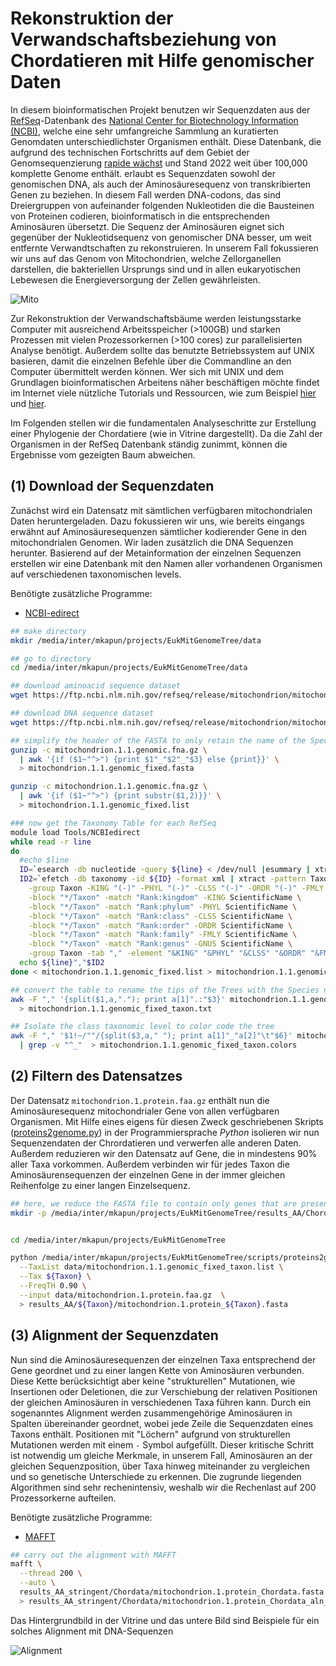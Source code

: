 # Rekonstruktion der Verwandschaftsbeziehung von Chordatieren mit Hilfe genomischer Daten

In diesem bioinformatischen Projekt benutzen wir Sequenzdaten aus der [RefSeq](https://www.ncbi.nlm.nih.gov/refseq/)-Datenbank des [National Center for Biotechnology Information (NCBI)](https://www.ncbi.nlm.nih.gov/), welche eine sehr umfangreiche Sammlung an kuratierten Genomdaten unterschiedlichster Organismen enthält. Diese Datenbank, die aufgrund des technischen Fortschritts auf dem Gebiet der Genomsequenzierung [rapide wächst](https://www.ncbi.nlm.nih.gov/refseq/statistics/) und Stand 2022 weit über 100,000 komplette Genome enthält. erlaubt es Sequenzdaten sowohl der genomischen DNA, als auch der Aminosäuresequenz von transkribierten Genen zu beziehen. In diesem Fall werden DNA-codons, das sind Dreiergruppen von aufeinander folgenden Nukleotiden die die Bausteinen von Proteinen codieren, bioinformatisch in die entsprechenden Aminosäuren übersetzt. Die Sequenz der Aminosäuren eignet sich gegenüber der Nukleotidsequenz von genomischer DNA besser, um weit entfernte Verwandtschaften zu rekonstruieren. In unserem Fall fokussieren wir uns auf das Genom von Mitochondrien, welche Zellorganellen darstellen, die bakteriellen Ursprungs sind und in allen eukaryotischen Lebewesen die Energieversorgung der Zellen gewährleisten.

![Mito](https://upload.wikimedia.org/wikipedia/commons/6/64/Cell_structure_%2813080952404%29.jpg)

Zur Rekonstruktion der Verwandschaftsbäume werden leistungsstarke Computer mit ausreichend Arbeitsspeicher (>100GB) und starken Prozessen mit vielen Prozessorkernen (>100 cores) zur parallelisierten Analyse benötigt. Außerdem sollte das benutzte Betriebssystem auf UNIX basieren, damit die einzelnen Befehle über die Commandline an den Computer übermittelt werden können. Wer sich mit UNIX und dem Grundlagen bioinformatischen Arbeitens näher beschäftigen möchte findet im Internet viele nützliche Tutorials und Ressourcen, wie zum Beispiel [hier](http://www.ee.surrey.ac.uk/Teaching/Unix/index.html) und [hier](https://practicalcomputing.org/).

Im Folgenden stellen wir die fundamentalen Analyseschritte zur Erstellung einer Phylogenie der Chordatiere (wie in Vitrine dargestellt). Da die Zahl der Organismen in der RefSeq Datenbank ständig zunimmt, können die Ergebnisse vom gezeigten Baum abweichen.

## (1) Download der Sequenzdaten

Zunächst wird ein Datensatz mit sämtlichen verfügbaren mitochondrialen Daten heruntergeladen. Dazu fokussieren wir uns, wie bereits eingangs erwähnt auf Aminosäuresequenzen sämtlicher kodierender Gene in den mitochondrialen Genomen. Wir laden zusätzlich die DNA Sequenzen herunter. Basierend auf der Metainformation der einzelnen Sequenzen erstellen wir eine Datenbank mit den Namen aller vorhandenen Organismen auf verschiedenen taxonomischen levels.

Benötigte zusätzliche Programme:

-   [NCBI-edirect](https://www.ebi.ac.uk/Tools/msa/muscle/Tools/NCBIedirect)

```bash
## make directory
mkdir /media/inter/mkapun/projects/EukMitGenomeTree/data

## go to directory
cd /media/inter/mkapun/projects/EukMitGenomeTree/data

## download aminoacid sequence dataset
wget https://ftp.ncbi.nlm.nih.gov/refseq/release/mitochondrion/mitochondrion.1.protein.faa.gz

## download DNA sequence dataset
wget https://ftp.ncbi.nlm.nih.gov/refseq/release/mitochondrion/mitochondrion.1.1.genomic.fna.gz

## simplify the header of the FASTA to only retain the name of the Species
gunzip -c mitochondrion.1.1.genomic.fna.gz \
  | awk '{if ($1~"^>") {print $1"_"$2"_"$3} else {print}}' \
  > mitochondrion.1.1.genomic_fixed.fasta

gunzip -c mitochondrion.1.1.genomic.fna.gz \
  | awk '{if ($1~"^>") {print substr($1,2)}}' \
  > mitochondrion.1.1.genomic_fixed.list

### now get the Taxonomy Table for each RefSeq
module load Tools/NCBIedirect
while read -r line
do
  #echo $line
  ID=`esearch -db nucleotide -query ${line} < /dev/null |esummary | xtract -pattern TaxId  -element TaxId `
  ID2=`efetch -db taxonomy -id ${ID} -format xml | xtract -pattern Taxon -tab "," -first TaxId ScientificName \
    -group Taxon -KING "(-)" -PHYL "(-)" -CLSS "(-)" -ORDR "(-)" -FMLY "(-)" -GNUS "(-)" \
    -block "*/Taxon" -match "Rank:kingdom" -KING ScientificName \
    -block "*/Taxon" -match "Rank:phylum" -PHYL ScientificName \
    -block "*/Taxon" -match "Rank:class" -CLSS ScientificName \
    -block "*/Taxon" -match "Rank:order" -ORDR ScientificName \
    -block "*/Taxon" -match "Rank:family" -FMLY ScientificName \
    -block "*/Taxon" -match "Rank:genus" -GNUS ScientificName \
    -group Taxon -tab "," -element "&KING" "&PHYL" "&CLSS" "&ORDR" "&FMLY" "&GNUS"`
  echo ${line}","$ID2
done < mitochondrion.1.1.genomic_fixed.list > mitochondrion.1.1.genomic_fixed_taxon.list

## convert the table to rename the tips of the Trees with the Species names
awk -F "," '{split($1,a,"."); print a[1]".:"$3}' mitochondrion.1.1.genomic_fixed_taxon.list \
  > mitochondrion.1.1.genomic_fixed_taxon.txt

## Isolate the class taxonomic level to color code the tree
awk -F "," '$1!~/""/{split($3,a," "); print a[1]"_"a[2]"\t"$6}' mitochondrion.1.1.genomic_fixed_taxon.list \
  | grep -v "^_"  > mitochondrion.1.1.genomic_fixed_taxon.colors
```

## (2) Filtern des Datensatzes

Der Datensatz `mitochondrion.1.protein.faa.gz` enthält nun die Aminosäuresequenz mitochondrialer Gene von allen verfügbaren Organismen. Mit Hilfe eines eigens für diesen Zweck geschriebenen Skripts ([proteins2genome.py](scripts/proteins2genome.py)) in der Programmiersprache _Python_ isolieren wir nun Sequenzendaten der Chrordatieren und verwerfen alle anderen Daten. Außerdem reduzieren wir den Datensatz auf Gene, die in mindestens 90% aller Taxa vorkommen. Außerdem verbinden wir für jedes Taxon die Aminosäurensequenzen der einzelnen Gene in der immer gleichen Reihenfolge zu einer langen Einzelsequenz.

```bash
## here, we reduce the FASTA file to contain only genes that are present in 90% of all taxa that belong to the Chordates
mkdir -p /media/inter/mkapun/projects/EukMitGenomeTree/results_AA/Chordata


cd /media/inter/mkapun/projects/EukMitGenomeTree

python /media/inter/mkapun/projects/EukMitGenomeTree/scripts/proteins2genome.py \
  --TaxList data/mitochondrion.1.1.genomic_fixed_taxon.list \
  --Tax ${Taxon} \
  --FreqTH 0.90 \
  --input data/mitochondrion.1.protein.faa.gz  \
  > results_AA/${Taxon}/mitochondrion.1.protein_${Taxon}.fasta
```

## (3) Alignment der Sequenzdaten

Nun sind die Aminosäuresequenzen der einzelnen Taxa entsprechend der Gene geordnet und zu einer langen Kette von Aminosäuren verbunden. Diese Kette berücksichtigt aber keine "strukturellen" Mutationen, wie Insertionen oder Deletionen, die zur Verschiebung der relativen Positionen der gleichen Aminosäuren in verschiedenen Taxa führen kann. Durch ein sogenanntes Alignment werden zusammengehörige Aminosäuren in Spalten übereinander geordnet, wobei jede Zeile die Sequenzdaten eines Taxons enthält. Positionen mit "Löchern" aufgrund von strukturellen Mutationen werden mit einem `-` Symbol aufgefüllt. Dieser kritische Schritt ist notwendig um gleiche Merkmale, in unserem Fall, Aminosäuren an der gleichen Sequenzposition, über Taxa hinweg miteinander zu vergleichen und so genetische Unterschiede zu erkennen. Die zugrunde liegenden Algorithmen sind sehr rechenintensiv, weshalb wir die Rechenlast auf 200 Prozessorkerne aufteilen.

Benötigte zusätzliche Programme:

-   [MAFFT](https://mafft.cbrc.jp/alignment/software/)

```bash
## carry out the alignment with MAFFT
mafft \
  --thread 200 \
  --auto \
  results_AA_stringent/Chordata/mitochondrion.1.protein_Chordata.fasta \
  > results_AA_stringent/Chordata/mitochondrion.1.protein_Chordata_aln_full.fasta \
```

Das Hintergrundbild in der Vitrine und das untere Bild sind Beispiele für ein solches Alignment mit DNA-Sequenzen

![Alignment](data/Alignment_small.jpg)
